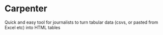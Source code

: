 Carpenter
=========

Quick and easy tool for journalists to turn tabular data (csvs, or pasted from Excel etc) into HTML tables
